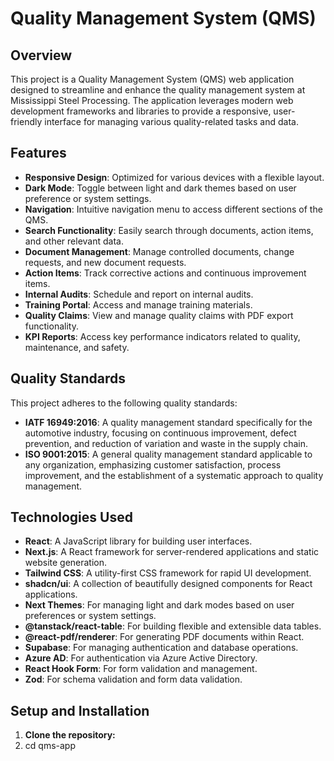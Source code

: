 # Quality Management System (QMS)

## Overview
This project is a Quality Management System (QMS) web application designed to streamline and enhance the quality management system at Mississippi Steel Processing. The application leverages modern web development frameworks and libraries to provide a responsive, user-friendly interface for managing various quality-related tasks and data.

## Features
- **Responsive Design**: Optimized for various devices with a flexible layout.
- **Dark Mode**: Toggle between light and dark themes based on user preference or system settings.
- **Navigation**: Intuitive navigation menu to access different sections of the QMS.
- **Search Functionality**: Easily search through documents, action items, and other relevant data.
- **Document Management**: Manage controlled documents, change requests, and new document requests.
- **Action Items**: Track corrective actions and continuous improvement items.
- **Internal Audits**: Schedule and report on internal audits.
- **Training Portal**: Access and manage training materials.
- **Quality Claims**: View and manage quality claims with PDF export functionality.
- **KPI Reports**: Access key performance indicators related to quality, maintenance, and safety.

## Quality Standards
This project adheres to the following quality standards:
- **IATF 16949:2016**: A quality management standard specifically for the automotive industry, focusing on continuous improvement, defect prevention, and reduction of variation and waste in the supply chain.
- **ISO 9001:2015**: A general quality management standard applicable to any organization, emphasizing customer satisfaction, process improvement, and the establishment of a systematic approach to quality management.

## Technologies Used
- **React**: A JavaScript library for building user interfaces.
- **Next.js**: A React framework for server-rendered applications and static website generation.
- **Tailwind CSS**: A utility-first CSS framework for rapid UI development.
- **shadcn/ui**: A collection of beautifully designed components for React applications.
- **Next Themes**: For managing light and dark modes based on user preferences or system settings.
- **@tanstack/react-table**: For building flexible and extensible data tables.
- **@react-pdf/renderer**: For generating PDF documents within React.
- **Supabase**: For managing authentication and database operations.
- **Azure AD**: For authentication via Azure Active Directory.
- **React Hook Form**: For form validation and management.
- **Zod**: For schema validation and form data validation.

## Setup and Installation
1. **Clone the repository:**
2. 
    cd qms-app
